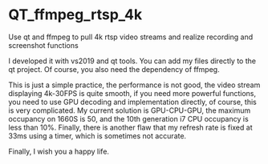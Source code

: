 # QT_ffmpeg_rtsp_4k
Use qt and ffmpeg to pull 4k rtsp video streams and realize recording and screenshot functions

I developed it with vs2019 and qt tools. You can add my files directly to the qt project. Of course, you also need the dependency of ffmpeg.

This is just a simple practice, the performance is not good, the video stream displaying 4k-30FPS is quite smooth, if you need more powerful functions, you need to use GPU decoding and implementation directly, of course, this is very complicated. My current solution is GPU-CPU-GPU, the maximum occupancy on 1660S is 50, and the 10th generation i7 CPU occupancy is less than 10%. Finally, there is another flaw that my refresh rate is fixed at 33ms using a timer, which is sometimes not accurate.

Finally, I wish you a happy life.
